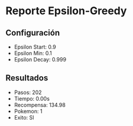 # Reporte Epsilon-Greedy
## Configuración
- Epsilon Start: 0.9
- Epsilon Min: 0.1
- Epsilon Decay: 0.999

## Resultados
- Pasos: 202
- Tiempo: 0.00s
- Recompensa: 134.98
- Pokemon: 1
- Exito: SI
